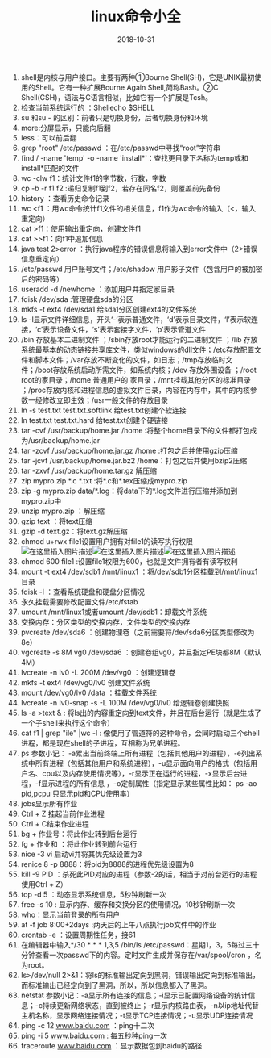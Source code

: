 ﻿---
layout: post
title: "linux命令小全"
date: 2018-10-31
excerpt: "收藏不如现在看一遍"
tags: [linux]
comments: true
---
 1. shell是内核与用户接口。主要有两种①Bourne Shell(SH)，它是UNIX最初使用的Shell。它有一种扩展Bourne Again Shell,简称Bash。②C Shell(CSH)，语法与C语言相似，比如它有一个扩展是Tcsh。
 2. 检查当前系统运行的 ：Shellecho $SHELL
 3. su 和su - 的区别：前者只是切换身份，后者切换身份和环境
 4. more:分屏显示，只能向后翻
 5. less：可以前后翻
 6. grep "root" /etc/passwd ：在/etc/passwd中寻找“root”字符串
 7. find / -name 'temp' -o -name 'install*'：查找更目录下名称为temp或和install*匹配的文件
 8. wc -clw  f1：统计文件f1的字节数，行数，字数
 9. cp -b -r f1 f2 :递归复制f1到f2，若存在同名f2，则覆盖前先备份
 10. history ：查看历史命令记录
 11.  wc <f1 ：用wc命令统计f1文件的相关信息，f1作为wc命令的输入（<，输入重定向）
 12.  cat >f1：使用输出重定向，创建文件f1
 13.  cat >>f1：向f1中追加信息
 14.  java test 2>error ：执行java程序的错误信息将输入到error文件中（2>错误信息重定向）
 15.   /etc/passwd 用户账号文件；/etc/shadow 用户影子文件（包含用户的被加密后的密码等）
 16. useradd -d /newhome ：添加用户并指定家目录
 17. fdisk /dev/sda :管理硬盘sda的分区
 18. mkfs -t ext4 /dev/sda1 给sda1分区创建ext4的文件系统
 19. ls -l显示文件详细信息，开头‘-’表示普通文件，‘d’表示目录文件，‘l’表示软连接，‘c’表示设备文件，‘s’表示套接字文件，‘p’表示管道文件
 20. /bin 存放基本二进制文件 ；/sbin存放root才能运行的二进制文件 ；/lib 存放系统最基本的动态链接共享库文件，类似windows的dll文件；/etc存放配置文件和脚本文件；/var存放不断变化的文件，如日志；/tmp存放临时文件；/boot存放系统启动所需文件，如系统内核；/dev 存放外围设备 ；/root root的家目录；/home 普通用户的 家目录；/mnt挂载其他分区的标准目录 ；/proc存放内核和进程信息的虚拟文件目录，内容在内存中，其中的内核参数一经修改立即生效；/usr一般文件的存放目录
 21. ln -s test.txt test.txt.softlink 给test.txt创建个软连接
 22. ln test.txt test.txt.hard 给test.txt创建个硬链接
 23. tar -cvf /usr/backup/home.jar /home :将整个home目录下的文件都打包成为/usr/backup/home.jar 
 24. tar -zcvf /usr/backup/home.jar.gz /home :打包之后并使用gzip压缩
 25. tar -jcvf /usr/backup/home.jar.bz2 /home：打包之后并使用bzip2压缩
 26. tar -zxvf /usr/backup/home.tar.gz 解压缩
 27. zip mypro.zip  \*.c \*.txt :将\*.c和\*.tex压缩成mypro.zip
 28. zip -g mypro.zip data/\*.log：将data下的\*.log文件进行压缩并添加到mypro.zip中
 29. unzip mypro.zip ：解压缩
 30. gzip text ：将text压缩
 31. gzip -d text.gz：将text.gz解压缩
 32. chmod u+rwx file1设置用户拥有对file1的读写执行权限![在这里插入图片描述](https://img-blog.csdn.net/20181014151816427?watermark/2/text/aHR0cHM6Ly9ibG9nLmNzZG4ubmV0L3FxXzMzMjQwOTQ2/font/5a6L5L2T/fontsize/400/fill/I0JBQkFCMA==/dissolve/70)![在这里插入图片描述](https://img-blog.csdn.net/20181014151939142?watermark/2/text/aHR0cHM6Ly9ibG9nLmNzZG4ubmV0L3FxXzMzMjQwOTQ2/font/5a6L5L2T/fontsize/400/fill/I0JBQkFCMA==/dissolve/70)![在这里插入图片描述](https://img-blog.csdn.net/20181014151903176?watermark/2/text/aHR0cHM6Ly9ibG9nLmNzZG4ubmV0L3FxXzMzMjQwOTQ2/font/5a6L5L2T/fontsize/400/fill/I0JBQkFCMA==/dissolve/70)
 33. chmod 600 file1 :设置file1权限为600，也就是文件拥有者有读写权利
 34. mount -t ext4 /dev/sdb1 /mnt/linux1 ：将/dev/sdb1分区挂载到/mnt/linux1目录
 35. fdisk -l ：查看系统硬盘和硬盘分区情况
 36. 永久挂载需要修改配置文件/etc/fstab
 37. umount /mnt/linux1或者umount /dev/sdb1：卸载文件系统
 38. 交换内存：分区类型的交换内存，文件类型的交换内存
 39. pvcreate /dev/sda6 ：创建物理卷（之前需要将/dev/sda6分区类型修改为8e）
 40. vgcreate -s 8M vg0 /dev/sda6 ：创建卷组vg0，并且指定PE块都8M（默认4M）
 41. lvcreate -n lv0 -L 200M /dev/vg0 ：创建逻辑卷
 42. mkfs -t ext4 /dev/vg0/lv0 创建文件系统
 43. mount /dev/vg0/lv0 /data ：挂载文件系统
 44. lvcreate -n lv0-snap -s -L 100M /dev/vg0/lv0 给逻辑卷创建快照
 45. ls -a >text & : 将ls出的内容重定向到text文件，并且在后台运行（就是生成了一个子shell来执行这个命令）
 46. cat f1 | grep "ile" |wc -l : 像使用了管道符的这种命令，会同时启动三个shell进程，都是现在shell的子进程，互相称为兄弟进程。
 47. ps 参数小记： -a累出当前终端上所有进程（包括其他用户的进程），-e列出系统中所有进程（包括其他用户和系统进程），-u显示面向用户的格式（包括用户名、cpu以及内存使用情况等），-r显示正在运行的进程，-x显示后台进程，-f显示进程的所有信息 ，-o定制属性（指定显示某些属性比如： ps -ao pid,pcpu 只显示pid和CPU使用率）
 48. jobs显示所有作业
 49. Ctrl + Z 挂起当前作业进程
 50. Ctrl + C结束作业进程
 51. bg + 作业号：将此作业转到后台运行
 52. fg + 作业和 ：将此作业转到前台运行
 53. nice -3 vi 启动vi并将其优先级设置为3
 54. renice 8 -p 8888：将pid为8888的进程优先级设置为8
 55. kill -9 PID ：杀死此PID对应的进程（参数-2的话，相当于对前台运行的进程使用Ctrl + Z）
 56. top  -d 5 ：动态显示系统信息，5秒钟刷新一次
 57. free -s 10 : 显示内存、缓存和交换分区的使用情况，10秒钟刷新一次
 58. who：显示当前登录的所有用户
 59. at -f job 8:00+2days :两天后的上午八点执行job文件中的作业
 60. crontab -e ：设置周期性任务，接61
 61. 在编辑器中输入\*/30 \* \* \* 1,3,5 /bin/ls /etc/passwd：星期1，3，5每过三十分钟查看一次passwd下的内容。定时文件生成并保存在/var/spool/cron ，名为root。
 62. ls>/dev/null 2>&1：将ls的标准输出定向到黑洞，错误输出定向到标准输出，而标准输出已经定向到了黑洞，所以，所以信息都入了黑洞。
 63. netstat 参数小记：-a显示所有连接的信息；-i显示已配置网络设备的统计信息；-c持续更新网络状态，直到被终止；-r显示内核路由表，-n以ip地址代替主机名称，显示网络连接情况；-t显示TCP连接情况；-u显示UDP连接情况
 64. ping -c 12 www.baidu.com ：ping十二次
 65. ping -i 5 www.baidu.com : 每五秒种ping一次
 66. traceroute www.baidu.com ：显示数据包到baidu的路径






